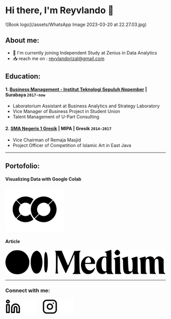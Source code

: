 # Hi there, I'm Reyvlando 👋

![Book logo](/assets/WhatsApp Image 2023-03-20 at 22.27.03.jpg)
## About me:
- 🚀 I'm currently joining Independent Study at Zenius in Data Analytics
- 📥 reach me on : reyvlandorizal@gmail.com

## Education:

#### 1. [Business Management - Institut Teknologi Sepuluh Nopember](https://www.its.ac.id/mb/id/beranda/) | Surabaya `2017-now`
   - Laboratorium Assistant at Business Analytics and Strategy Laboratory
   - Vice Manager of Business Project in Student Union
   - Talent Management of U-Part Consulting
 #### 2. [SMA Negeris 1 Gresik](https://sman1gresik.sch.id/) | MIPA | Gresik `2014-2017`
   - Vice Chairman of Remaja Masjid
   - Project Officer of Competition of Islamic Art in East Java

---
## Portofolio:

#### Visualizing Data with Google Colab
[![website](./img/google-colab3.svg)](https://colab.research.google.com/drive/12nKM9J4FBzwB65AwgmVGfQlZT9iO37U5?usp=sharing#gh)
#### Article
[![website](./img/medium4.svg)](https://medium.com/@reyvlandorizal#gh)

---
### Connect with me:
[![website](./img/linkedin-light.svg)](https://www.linkedin.com/in/reyvlando#gh)
[![website](./img/linkedin-dark.svg)](https://www.linkedin.com/in/reyvlando#gh)
&nbsp;&nbsp;
[![website](./img/instagram-light.svg)](https://instagram.com/reyvlando#gh-light-mode-only)
[![website](./img/instagram-dark.svg)](https://instagram.com/reyvlando#gh-dark-mode-only)
